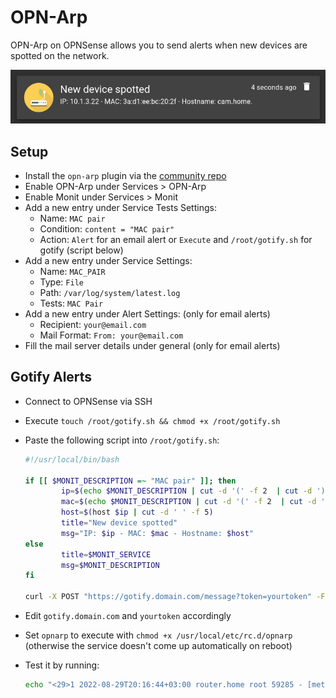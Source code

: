 # OPN-Arp

OPN-Arp on OPNSense allows you to send alerts when new devices are spotted on the network.

![opnarp](images/opnarp.png)

## Setup

- Install the `opn-arp` plugin via the [community repo](https://www.routerperformance.net/opnsense-repo/)
- Enable OPN-Arp under Services > OPN-Arp
- Enable Monit under Services > Monit
- Add a new entry under Service Tests Settings:
  - Name: `MAC pair`
  - Condition: `content = "MAC pair"`
  - Action: `Alert` for an email alert or `Execute` and `/root/gotify.sh` for gotify (script below)
- Add a new entry under Service Settings:
  - Name: `MAC_PAIR`
  - Type: `File`
  - Path: `/var/log/system/latest.log`
  - Tests: `MAC Pair`
- Add a new entry under Alert Settings: (only for email alerts)
  - Recipient: `your@email.com`
  - Mail Format: `From: your@email.com`
- Fill the mail server details under general (only for email alerts)

## Gotify Alerts

- Connect to OPNSense via SSH
- Execute `touch /root/gotify.sh && chmod +x /root/gotify.sh`
- Paste the following script into `/root/gotify.sh`:

    ```bash
    #!/usr/local/bin/bash

    if [[ $MONIT_DESCRIPTION =~ "MAC pair" ]]; then
            ip=$(echo $MONIT_DESCRIPTION | cut -d '(' -f 2  | cut -d ')' -f 1)
            mac=$(echo $MONIT_DESCRIPTION | cut -d '(' -f 2  | cut -d ')' -f 2)
            host=$(host $ip | cut -d ' ' -f 5)
            title="New device spotted"
            msg="IP: $ip - MAC: $mac - Hostname: $host"
    else
            title=$MONIT_SERVICE
            msg=$MONIT_DESCRIPTION
    fi

    curl -X POST "https://gotify.domain.com/message?token=yourtoken" -F "title=$title" -F "message=$msg"
    ```

- Edit `gotify.domain.com` and `yourtoken` accordingly
- Set `opnarp` to execute with `chmod +x /usr/local/etc/rc.d/opnarp` (otherwise the service doesn't come up automatically on reboot)
- Test it by running:
  
  ```bash
  echo "<29>1 2022-08-29T20:16:44+03:00 router.home root 59285 - [meta sequenceId=1] New IPv4/MAC pair seen: (10.1.3.22)3a:d1:ee:bc:20:2f" >> /var/log/system/latest.log
  ```
